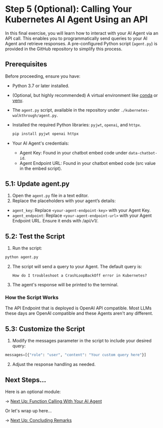 # Step 5 (Optional): Calling Your Kubernetes AI Agent Using an API

In this final exercise, you will learn how to interact with your AI Agent via an API call. This enables you to programmatically send queries to your AI Agent and retrieve responses. A pre-configured Python script (`agent.py`) is provided in the GitHub repository to simplify this process.

## Prerequisites

Before proceeding, ensure you have:

- Python 3.7 or later installed.
- (Optional, but highly recommended) A virtual environment like [conda](https://docs.anaconda.com/miniconda/install/#quick-command-line-install) or [venv](https://docs.python.org/3/library/venv.html).
- The `agent.py` script, available in the repository under `./kubernetes-walkthrough/agent.py`.
- Installed the required Python libraries: `pyjwt`, `openai`, and `httpx`.

  ```bash
  pip install pyjwt openai httpx
  ```

- Your AI Agent's credentials:

  - Agent Key: Found in your chatbot embed code under `data-chatbot-id`.
  - Agent Endpoint URL: Found in your chatbot embed code (src value in the embed script).

## 5.1: Update agent.py

1. Open the `agent.py` file in a text editor.
2. Replace the placeholders with your agent’s details:

  - `agent_key`: Replace `<your-agent-endpoint-key>` with your Agent Key.
  - `agent_endpoint`: Replace `<your-agent-endpoint-url>` with your Agent Endpoint URL. Ensure it ends with /api/v1/.

## 5.2: Test the Script

1. Run the script:

  ```bash
  python agent.py
  ```

2. The script will send a query to your Agent. The default query is:

    ```
    How do I troubleshoot a CrashLoopBackOff error in Kubernetes?
    ```

3. The agent's response will be printed to the terminal.

### How the Script Works

The API Endpoint that is deployed is OpenAI API compatible. Most LLMs these days are OpenAI compatible and these Agents aren't any different.

## 5.3: Customize the Script

1. Modify the messages parameter in the script to include your desired query:

  ```python
  messages=[{"role": "user", "content": "Your custom query here"}]
  ```

2. Adjust the response handling as needed.

## Next Steps...

Here is an optional module:

→ [Next Up: Function Calling With Your AI Agent](./STEP6_FUNCTION_CALLING.md)

Or let's wrap up here...

→ [Next Up: Concluding Remarks](./FINISH.md)

